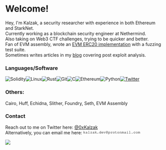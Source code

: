 # Welcome!

Hey, I'm Kalzak, a security researcher with experience in both Ethereum and StarkNet.<br>
Currently working as a blockchain security engineer at Nethermind.<br>
Also taking on Web3 CTF challenges, trying to be quicker and better.<br>
Fan of EVM assembly, wrote an [EVM ERC20 implementation](https://github.com/Kalzak/evm20) with a fuzzing test suite.<br>
Sometimes writes articles in my [blog](https://kalzak.github.io/) covering post exploit analysis.<br>

### Languages/Software
![Solidity](https://img.shields.io/badge/Solidity-%23363636.svg?style=for-the-badge&logo=solidity&logoColor=white)![Linux](https://img.shields.io/badge/Linux-FCC624?style=for-the-badge&logo=linux&logoColor=black)![Rust](https://img.shields.io/badge/rust-%23000000.svg?style=for-the-badge&logo=rust&logoColor=white)![Git](https://img.shields.io/badge/git-%23F05033.svg?style=for-the-badge&logo=git&logoColor=white)![C](https://img.shields.io/badge/c-%2300599C.svg?style=for-the-badge&logo=c&logoColor=white)![Ethereum](https://img.shields.io/badge/Ethereum-3C3C3D?style=for-the-badge&logo=Ethereum&logoColor=white)![Python](https://img.shields.io/badge/python-3670A0?style=for-the-badge&logo=python&logoColor=ffdd54)[![Twitter](https://img.shields.io/badge/@0xKalzak-%231DA1F2.svg?style=for-the-badge&logo=Twitter&logoColor=white)](https://twitter.com/0xKalzak)<br>

### Others:
Cairo, Huff, Echidna, Slither, Foundry, Seth, EVM Assembly

### Contact

Reach out to me on Twitter here: [@0xKalzak](https://twitter.com/0xKalzak) <br>
Alternatively, you can email me here: ![emailaddressimage](https://raw.githubusercontent.com/Kalzak/Kalzak/main/email-address-image.gif)

![](https://komarev.com/ghpvc/?username=kalzak&color=bf00bf)
